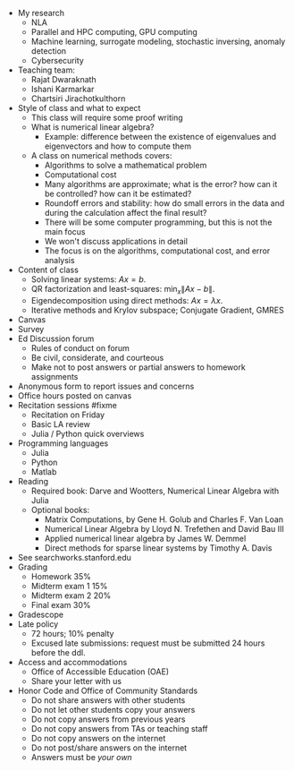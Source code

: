 - My research
	- NLA
	- Parallel and HPC computing, GPU computing
	- Machine learning, surrogate modeling, stochastic inversing, anomaly detection
	- Cybersecurity
- Teaching team:
	- Rajat Dwaraknath
	- Ishani Karmarkar
	- Chartsiri Jirachotkulthorn
- Style of class and what to expect
	- This class will require some proof writing
	- What is numerical linear algebra?
		- Example: difference between the existence of eigenvalues and eigenvectors and how to compute them
	- A class on numerical methods covers:
		- Algorithms to solve a mathematical problem
		- Computational cost
		- Many algorithms are approximate; what is the error? how can it be controlled? how can it be estimated?
		- Roundoff errors and stability: how do small errors in the data and during the calculation affect the final result?
		- There will be some computer programming, but this is not the main focus
		- We won't discuss applications in detail
		- The focus is on the algorithms, computational cost, and error analysis
- Content of class
	- Solving linear systems: $Ax=b$.
	- QR factorization and least-squares: $\min_x \|Ax-b\|$.
	- Eigendecomposition using direct methods: $Ax = \lambda x$.
	- Iterative methods and Krylov subspace; Conjugate Gradient, GMRES
- Canvas
- Survey
- Ed Discussion forum
	- Rules of conduct on forum
	- Be civil, considerate, and courteous
	- Make not to post answers or partial answers to homework assignments
- Anonymous form to report issues and concerns
- Office hours posted on canvas
- Recitation sessions #fixme
	- Recitation on Friday
	- Basic LA review
	- Julia / Python quick overviews
- Programming languages
	- Julia
	- Python
	- Matlab
- Reading
	- Required book: Darve and Wootters, Numerical Linear Algebra with Julia
	- Optional books:
		- Matrix Computations, by Gene H. Golub and Charles F. Van Loan
		- Numerical Linear Algebra by Lloyd N. Trefethen and David Bau III
		- Applied numerical linear algebra by James W. Demmel
		- Direct methods for sparse linear systems by Timothy A. Davis
- See searchworks.stanford.edu
- Grading
	- Homework 35%
	- Midterm exam 1 15%
	- Midterm exam 2 20%
	- Final exam 30%
- Gradescope
- Late policy
	- 72 hours; 10% penalty
	- Excused late submissions: request must be submitted 24 hours before the ddl.
- Access and accommodations
	- Office of Accessible Education (OAE)
	- Share your letter with us
- Honor Code and Office of Community Standards
	- Do not share answers with other students
	- Do not let other students copy your answers
	- Do not copy answers from previous years
	- Do not copy answers from TAs or teaching staff
	- Do not copy answers on the internet
	- Do not post/share answers on the internet
	- Answers must be *your own*